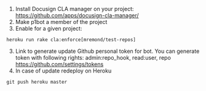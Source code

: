 1. Install Docusign CLA manager on your project:
https://github.com/apps/docusign-cla-manager/
2. Make p1bot a member of the project
2. Enable for a given project:
```
heroku run rake cla:enforce[mremond/test-repos]
```
3. Link to generate update Github personal token for bot. You can generate token with following rights: admin:repo_hook, read:user, repo
https://github.com/settings/tokens
4. In case of update redeploy on Heroku
```
git push heroku master
```
